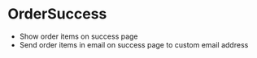 # OrderSuccess

- Show order items on success page
- Send order items in email on success page to custom email address